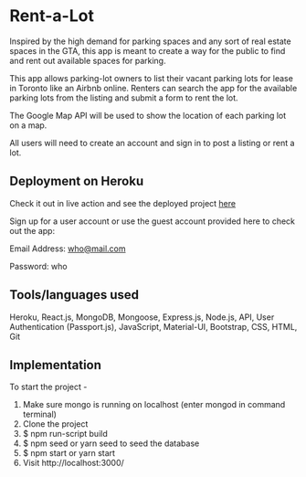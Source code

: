 # Rent-a-Lot

Inspired by the high demand for parking spaces and any sort of real estate spaces in the GTA, this app is meant to create a way for the public to find and rent out available spaces for parking.

This app allows parking-lot owners to list their vacant parking lots for lease in Toronto like an Airbnb online.  Renters can search the app for the available parking lots from the listing and submit a form to rent the lot.  

The Google Map API will be used to show the location of each parking lot on a map.

All users will need to create an account and sign in to post a listing or rent a lot.

## Deployment on Heroku

Check it out in live action and see the deployed project [here](https://floating-temple-82013.herokuapp.com/)

Sign up for a user account or use the guest account provided here to check out the app:

Email Address: who@mail.com

Password: who


## Tools/languages used

Heroku, React.js, MongoDB, Mongoose, Express.js, Node.js, API, User Authentication (Passport.js), JavaScript, Material-UI, Bootstrap, CSS, HTML, Git

## Implementation

To start the project -
  1. Make sure mongo is running on localhost (enter mongod in command terminal)
  2. Clone the project
  3. $ npm run-script build
  4. $ npm seed or yarn seed to seed the database
  5. $ npm start or yarn start
  6. Visit http://localhost:3000/
